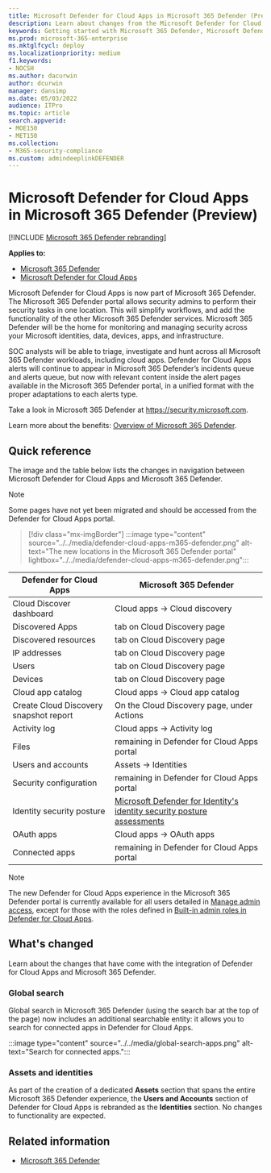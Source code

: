 ```yaml
---
title: Microsoft Defender for Cloud Apps in Microsoft 365 Defender (Preview)
description: Learn about changes from the Microsoft Defender for Cloud Apps to Microsoft 365 Defender
keywords: Getting started with Microsoft 365 Defender, Microsoft Defender for Cloud Apps
ms.prod: microsoft-365-enterprise
ms.mktglfcycl: deploy
ms.localizationpriority: medium
f1.keywords:
- NOCSH
ms.author: dacurwin
author: dcurwin
manager: dansimp
ms.date: 05/03/2022
audience: ITPro
ms.topic: article
search.appverid: 
- MOE150
- MET150
ms.collection: 
- M365-security-compliance 
ms.custom: admindeeplinkDEFENDER
---
```


# Microsoft Defender for Cloud Apps in Microsoft 365 Defender (Preview)

[!INCLUDE [Microsoft 365 Defender rebranding](../includes/microsoft-defender.md)]

**Applies to:**

- [Microsoft 365 Defender](microsoft-365-defender.md)
- [Microsoft Defender for Cloud Apps](/defender-cloud-apps/)

Microsoft Defender for Cloud Apps is now part of Microsoft 365 Defender. The Microsoft 365 Defender portal allows security admins to perform their security tasks in one location. This will simplify workflows, and add the functionality of the other Microsoft 365 Defender services. Microsoft 365 Defender will be the home for monitoring and managing security across your Microsoft identities, data, devices, apps, and infrastructure.

SOC analysts will be able to triage, investigate and hunt across all Microsoft 365 Defender workloads, including cloud apps.
Defender for Cloud Apps alerts will continue to appear in Microsoft 365 Defender’s incidents queue and alerts queue, but now with relevant content inside the alert pages available in the Microsoft 365 Defender portal, in a unified format with the proper adaptations to each alerts type.

Take a look in Microsoft 365 Defender at <https://security.microsoft.com>.

Learn more about the benefits: [Overview of Microsoft 365 Defender](microsoft-365-defender.md).

## Quick reference

The image and the table below lists the changes in navigation between Microsoft Defender for Cloud Apps and Microsoft 365 Defender.

> [!NOTE]
> Some pages have not yet been migrated and should be accessed from the Defender for Cloud Apps portal.

> [!div class="mx-imgBorder"]
> :::image type="content" source="../../media/defender-cloud-apps-m365-defender.png" alt-text="The new locations in the Microsoft 365 Defender portal" lightbox="../../media/defender-cloud-apps-m365-defender.png":::

| Defender for Cloud Apps | Microsoft 365 Defender |
|---------|---------|
| Cloud Discover dashboard | Cloud apps -> Cloud discovery |
| Discovered Apps | tab on Cloud Discovery page |
| Discovered resources | tab on Cloud Discovery page |
| IP addresses | tab on Cloud Discovery page |
| Users | tab on Cloud Discovery page |
| Devices | tab on Cloud Discovery page |
| Cloud app catalog |  Cloud apps -> Cloud app catalog |
| Create Cloud Discovery snapshot report | On the Cloud Discovery page, under Actions |
| Activity log | Cloud apps -> Activity log |
| Files | remaining in Defender for Cloud Apps portal |
| Users and accounts | Assets -> Identities |
| Security configuration | remaining in Defender for Cloud Apps portal |
| Identity security posture | [Microsoft Defender for Identity's identity security posture assessments](/defender-for-identity/isp-overview) |
| OAuth apps | Cloud apps -> OAuth apps |
| Connected apps | remaining in Defender for Cloud Apps portal |

> [!NOTE]
> The new Defender for Cloud Apps experience in the Microsoft 365 Defender portal is currently available for all users detailed in [Manage admin access](/defender-cloud-apps/manage-admins), except for those with the roles defined in [Built-in admin roles in Defender for Cloud Apps](/defender-cloud-apps/manage-admins#built-in-admin-roles-in-defender-for-cloud-apps).

## What's changed

Learn about the changes that have come with the integration of Defender for Cloud Apps and Microsoft 365 Defender.

### Global search

Global search in Microsoft 365 Defender (using the search bar at the top of the page) now includes an additional searchable entity: it allows you to search for connected apps in Defender for Cloud Apps.

:::image type="content" source="../../media/global-search-apps.png" alt-text="Search for connected apps.":::

### Assets and identities

As part of the creation of a dedicated **Assets** section that spans the entire Microsoft 365 Defender experience, the **Users and Accounts** section of Defender for Cloud Apps is rebranded as the **Identities** section. No changes to functionality are expected.

## Related information

- [Microsoft 365 Defender](microsoft-365-defender.md)
